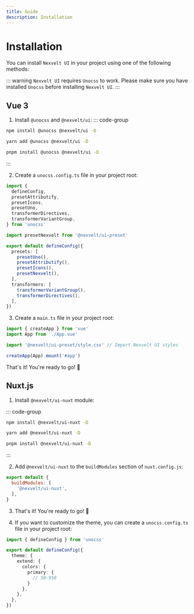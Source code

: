 ```yaml
---
title: Guide
description: Installation
---
```


# Installation

You can install `Nexvelt UI` in your project using one of the following methods:

::: warning
`Nexvelt UI` requires `Unocss` to work. Please make sure you have installed `Unocss` before installing `Nexvelt UI`.
:::

## Vue 3

1. Install `@unocss` and `@nexvelt/ui`:
::: code-group

```bash [npm]
npm install @unocss @nexvelt/ui -D
```

```bash [yarn]
yarn add @unocss @nexvelt/ui -D
```
  
```bash [pnpm]
pnpm install @unocss @nexvelt/ui -D
```
  
:::

2. Create a `unocss.config.ts` file in your project root:

```ts
import {
  defineConfig,
  presetAttributify,
  presetIcons,
  presetUno,
  transformerDirectives,
  transformerVariantGroup,
} from 'unocss'

import presetNexvelt from '@nexvelt/ui-preset'

export default defineConfig({
  presets: [
    presetUno(),
    presetAttributify(),
    presetIcons(),
    presetNexvelt(),
  ],
  transformers: [
    transformerVariantGroup(),
    transformerDirectives(),
  ],
})
```

3. Create a `main.ts` file in your project root:

```ts
import { createApp } from 'vue'
import App from './App.vue'

import '@nexvelt/ui-preset/style.css' // Import Nexvelt UI styles

createApp(App).mount('#app')
```

That's it! You're ready to go! 🚀

## Nuxt.js

1. Install `@nexvelt/ui-nuxt` module:

::: code-group

```bash [npm]
npm install @nexvelt/ui-nuxt -D
```

```bash [yarn]
yarn add @nexvelt/ui-nuxt -D
```
  
```bash [pnpm]
pnpm install @nexvelt/ui-nuxt -D
```

:::

2. Add `@nexvelt/ui-nuxt` to the `buildModules` section of `nuxt.config.js`:

```js
export default {
  buildModules: [
    '@nexvelt/ui-nuxt',
  ],
}
```

3. That's it! You're ready to go! 🚀

4. If you want to customize the theme, you can create a `unocss.config.ts` file in your project root:

```ts
import { defineConfig } from 'unocss'

export default defineConfig({
  theme: {
    extend: {
      colors: {
        primary: {
          // 50-950
        }
      },
    },
  },
})
```


